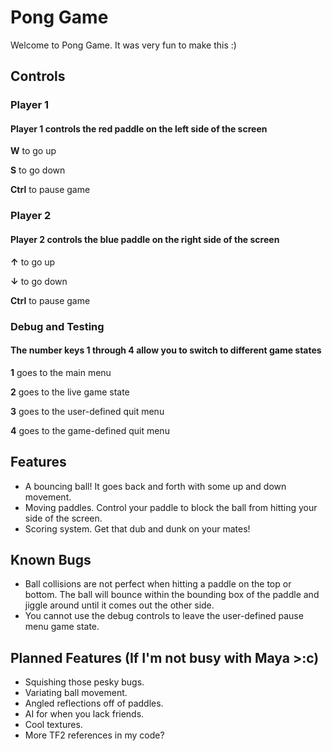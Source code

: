 # Pong Game
Welcome to Pong Game. It was very fun to make this :)
## Controls
### Player 1
#### Player 1 controls the red paddle on the left side of the screen

**W** to go up

**S** to go down

**Ctrl** to pause game


### Player 2
#### Player 2 controls the blue paddle on the right side of the screen

**↑** to go up

**↓** to go down

**Ctrl** to pause game

### Debug and Testing
#### The number keys 1 through 4 allow you to switch to different game states

**1** goes to the main menu

**2** goes to the live game state

**3** goes to the user-defined quit menu

**4** goes to the game-defined quit menu

## Features
 - A bouncing ball! It goes back and forth with some up and down movement.
 - Moving paddles. Control your paddle to block the ball from hitting your side of the screen.
 - Scoring system. Get that dub and dunk on your mates!

## Known Bugs
 - Ball collisions are not perfect when hitting a paddle on the top or bottom. The ball will bounce within the bounding box of the paddle and jiggle around until it comes out the other side.
 - You cannot use the debug controls to leave the user-defined pause menu game state.

## Planned Features (If I'm not busy with Maya >:c)
 - Squishing those pesky bugs.
 - Variating ball movement.
 - Angled reflections off of paddles.
 - AI for when you lack friends.
 - Cool textures.
 - More TF2 references in my code?